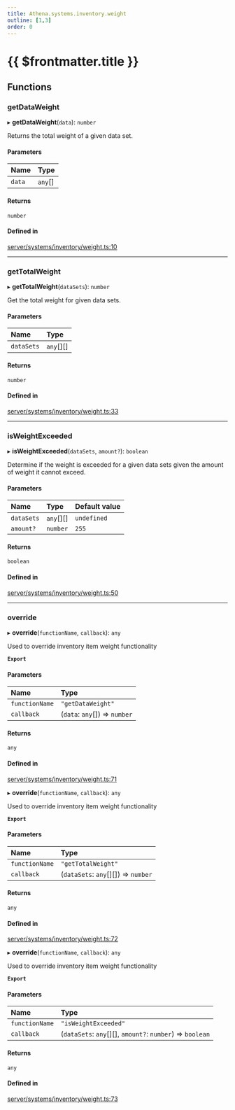 ```yaml
---
title: Athena.systems.inventory.weight
outline: [1,3]
order: 0
---
```


# {{ $frontmatter.title }}


## Functions

### getDataWeight

▸ **getDataWeight**(`data`): `number`

Returns the total weight of a given data set.

#### Parameters

| Name | Type |
| :------ | :------ |
| `data` | `any`[] |

#### Returns

`number`

#### Defined in

[server/systems/inventory/weight.ts:10](https://github.com/Stuyk/altv-athena/blob/ae8402672/src/core/server/systems/inventory/weight.ts#L10)

___

### getTotalWeight

▸ **getTotalWeight**(`dataSets`): `number`

Get the total weight for given data sets.

#### Parameters

| Name | Type |
| :------ | :------ |
| `dataSets` | `any`[][] |

#### Returns

`number`

#### Defined in

[server/systems/inventory/weight.ts:33](https://github.com/Stuyk/altv-athena/blob/ae8402672/src/core/server/systems/inventory/weight.ts#L33)

___

### isWeightExceeded

▸ **isWeightExceeded**(`dataSets`, `amount?`): `boolean`

Determine if the weight is exceeded for a given data sets given the amount of weight it cannot exceed.

#### Parameters

| Name | Type | Default value |
| :------ | :------ | :------ |
| `dataSets` | `any`[][] | `undefined` |
| `amount?` | `number` | `255` |

#### Returns

`boolean`

#### Defined in

[server/systems/inventory/weight.ts:50](https://github.com/Stuyk/altv-athena/blob/ae8402672/src/core/server/systems/inventory/weight.ts#L50)

___

### override

▸ **override**(`functionName`, `callback`): `any`

Used to override inventory item weight functionality

**`Export`**

#### Parameters

| Name | Type |
| :------ | :------ |
| `functionName` | ``"getDataWeight"`` |
| `callback` | (`data`: `any`[]) => `number` |

#### Returns

`any`

#### Defined in

[server/systems/inventory/weight.ts:71](https://github.com/Stuyk/altv-athena/blob/ae8402672/src/core/server/systems/inventory/weight.ts#L71)

▸ **override**(`functionName`, `callback`): `any`

Used to override inventory item weight functionality

**`Export`**

#### Parameters

| Name | Type |
| :------ | :------ |
| `functionName` | ``"getTotalWeight"`` |
| `callback` | (`dataSets`: `any`[][]) => `number` |

#### Returns

`any`

#### Defined in

[server/systems/inventory/weight.ts:72](https://github.com/Stuyk/altv-athena/blob/ae8402672/src/core/server/systems/inventory/weight.ts#L72)

▸ **override**(`functionName`, `callback`): `any`

Used to override inventory item weight functionality

**`Export`**

#### Parameters

| Name | Type |
| :------ | :------ |
| `functionName` | ``"isWeightExceeded"`` |
| `callback` | (`dataSets`: `any`[][], `amount?`: `number`) => `boolean` |

#### Returns

`any`

#### Defined in

[server/systems/inventory/weight.ts:73](https://github.com/Stuyk/altv-athena/blob/ae8402672/src/core/server/systems/inventory/weight.ts#L73)
